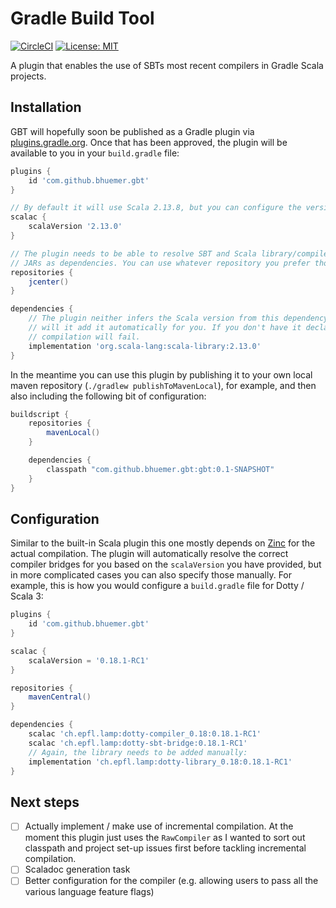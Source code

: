 # Gradle Build Tool

[![CircleCI](https://circleci.com/gh/bhuemer/gbt.svg?style=shield)](https://circleci.com/gh/bhuemer/gbt)
[![License: MIT](https://img.shields.io/badge/License-MIT-yellow.svg)](https://opensource.org/licenses/MIT)

A plugin that enables the use of SBTs most recent compilers in Gradle Scala projects.

## Installation

GBT will hopefully soon be published as a Gradle plugin via [plugins.gradle.org](https://plugins.gradle.org/). Once 
that has been approved, the plugin will be available to you in your `build.gradle` file:

```groovy
plugins {
    id 'com.github.bhuemer.gbt'
}

// By default it will use Scala 2.13.8, but you can configure the version.
scalac {
    scalaVersion '2.13.0'
}

// The plugin needs to be able to resolve SBT and Scala library/compiler 
// JARs as dependencies. You can use whatever repository you prefer though.
repositories {
    jcenter()
}

dependencies {
    // The plugin neither infers the Scala version from this dependency nor 
    // will it add it automatically for you. If you don't have it declared
    // compilation will fail.
    implementation 'org.scala-lang:scala-library:2.13.0'
}
```

In the meantime you can use this plugin by publishing it to your own local maven repository (`./gradlew publishToMavenLocal`), 
for example, and then also including the following bit of configuration:

```groovy
buildscript {
    repositories {
        mavenLocal()
    }

    dependencies {
        classpath "com.github.bhuemer.gbt:gbt:0.1-SNAPSHOT"
    }
}
```

## Configuration

Similar to the built-in Scala plugin this one mostly depends on [Zinc](https://github.com/sbt/zinc) for the actual
compilation. The plugin will automatically resolve the correct compiler bridges for you based on the `scalaVersion`
you have provided, but in more complicated cases you can also specify those manually. For example, this is how you 
would configure a `build.gradle` file for Dotty / Scala 3:

```groovy
plugins {
    id 'com.github.bhuemer.gbt'
}

scalac {
    scalaVersion = '0.18.1-RC1'
}

repositories {
    mavenCentral()
}

dependencies {
    scalac 'ch.epfl.lamp:dotty-compiler_0.18:0.18.1-RC1'
    scalac 'ch.epfl.lamp:dotty-sbt-bridge:0.18.1-RC1'
    // Again, the library needs to be added manually:
    implementation 'ch.epfl.lamp:dotty-library_0.18:0.18.1-RC1'
}
```

## Next steps

- [ ] Actually implement / make use of incremental compilation. At the moment this plugin just uses the `RawCompiler` 
    as I wanted to sort out classpath and project set-up issues first before tackling incremental compilation.
- [ ] Scaladoc generation task
- [ ] Better configuration for the compiler (e.g. allowing users to pass all the various language feature flags)